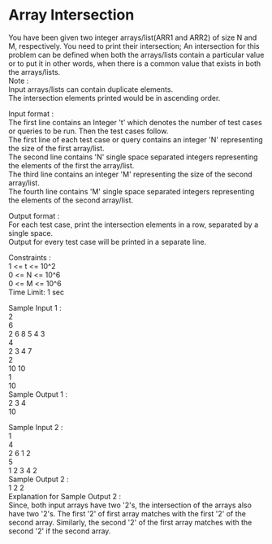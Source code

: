# Array Intersection




You have been given two integer arrays/list(ARR1 and ARR2) of size N and M, respectively. You need to print their intersection; An intersection for this problem can be defined when both the arrays/lists contain a particular value or to put it in other words, when there is a common value that exists in both the arrays/lists.                               
Note :            
Input arrays/lists can contain duplicate elements.       
The intersection elements printed would be in ascending order.     

Input format :            
The first line contains an Integer 't' which denotes the number of test cases or queries to be run. Then the test cases follow.      
The first line of each test case or query contains an integer 'N' representing the size of the first array/list.       
The second line contains 'N' single space separated integers representing the elements of the first the array/list.          
The third line contains an integer 'M' representing the size of the second array/list.        
The fourth line contains 'M' single space separated integers representing the elements of the second array/list.           

Output format :          
For each test case, print the intersection elements in a row, separated by a single space.          
Output for every test case will be printed in a separate line.           

Constraints :         
1 <= t <= 10^2         
0 <= N <= 10^6     
0 <= M <= 10^6     
Time Limit: 1 sec      

Sample Input 1 :     
2       
6          
2 6 8 5 4 3         
4       
2 3 4 7         
2             
10 10          
1          
10             
Sample Output 1 :           
2 3 4          
10                 

Sample Input 2 :           
1           
4               
2 6 1 2             
5               
1 2 3 4 2                  
Sample Output 2 :                
1 2 2                     
Explanation for Sample Output 2 :             
Since, both input arrays have two '2's, the intersection of the arrays also have two '2's. The first '2' of first array matches with the first '2' of the second array. Similarly, the second '2' of the first array matches with the second '2' if the second array.                          




